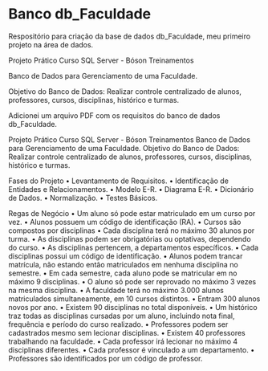 # Banco db_Faculdade

Respositório para criação da base de dados db_Faculdade, meu primeiro projeto na área de dados.

Projeto Prático Curso SQL Server - Bóson Treinamentos

Banco de Dados para Gerenciamento de uma Faculdade.

Objetivo do Banco de Dados: Realizar controle centralizado de alunos, professores, cursos, disciplinas, histórico e turmas.

Adicionei um arquivo PDF com os requisitos do banco de dados db_Faculdade.

Projeto Prático Curso SQL Server - Bóson Treinamentos 
Banco de Dados para Gerenciamento de uma Faculdade. 
Objetivo do Banco de Dados: 
Realizar controle centralizado de alunos, professores, cursos, disciplinas, 
histórico e turmas. 

Fases do Projeto 
• Levantamento de Requisitos.
• Identificação de Entidades e Relacionamentos.
• Modelo E-R.
• Diagrama E-R.
• Dicionário de Dados.
• Normalização.
• Testes Básicos.

Regas de Negócio
• Um aluno só pode estar matriculado em um curso por vez.
• Alunos possuem um código de identificação (RA).
• Cursos são compostos por disciplinas
• Cada disciplina terá no máximo 30 alunos por turma.
• As disciplinas podem ser obrigatórias ou optativas, dependendo do curso.
• As disciplinas pertencem, a departamentos específicos.
• Cada disciplinas possui um código de identificação.
• Alunos podem trancar matrícula, não estando então matriculados em 
nenhuma disciplina no semestre.
• Em cada semestre, cada aluno pode se matricular em no máximo 9 
disciplinas.
• O aluno só pode ser reprovado no máximo 3 vezes na mesma disciplina.
• A faculdade terá no máximo 3.000 alunos matriculados simultaneamente, 
em 10 cursos distintos.
• Entram 300 alunos novos por ano.
• Existem 90 disciplinas no total disponíveis.
• Um histórico traz todas as disciplinas cursadas por um aluno, incluindo nota 
final, frequência e período do curso realizado.
• Professores podem ser cadastrados mesmo sem lecionar disciplinas.
• Existem 40 professores trabalhando na faculdade.
• Cada professor irá lecionar no máximo 4 disciplinas diferentes.
• Cada professor é vinculado a um departamento.
• Professores são identificados por um código de professor.
